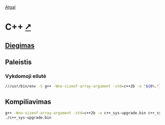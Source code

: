 [Atgal](./readme.md)

# C++ [&#x2B67;](https://cplusplus.com/doc/tutorial/)

## [Diegimas](../install/c++_readme.md)

## Paleistis

### Vykdomoji eilutė

```bash
///usr/bin/env -S g++ -Wno-sizeof-array-argument -std=c++2b -o "${0%.*}.bin" "$0"; "./${0%.*}.bin" "$@"; exit $?
```

## Kompiliavimas

```bash
g++ -Wno-sizeof-array-argument -std=c++2b -o c++_sys-upgrade.bin c++_sys-upgrade.cpp
./c++_sys-upgrade.bin
```

